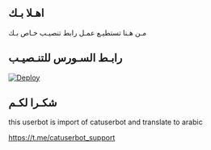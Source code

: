 ## اهـلا بـك
مـن هـنا تستطيـع عمـل رابط تنصيـب خـاص بـك

## رابـط السـورس للتنـصيـب

[![Deploy](https://www.herokucdn.com/deploy/button.svg)](https://heroku.com/deploy?template=https://github.com/daq54/jmthon)

## شكـرا لكـم 


this userbot is import of catuserbot and translate to arabic

https://t.me/catuserbot_support

